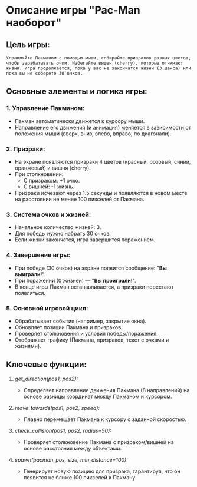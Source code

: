 # Описание игры "Pac-Man наоборот"
## Цель игры:
    Управляйте Пакманом с помощью мыши, собирайте призраков разных цветов, чтобы зарабатывать очки. Избегайте вишен (cherry), которые отнимают жизни. Игра продолжается, пока у вас не закончатся жизни (3 шанса) или пока вы не соберете 30 очков.

## Основные элементы и логика игры:
### 1. Управление Пакманом:
- Пакман автоматически движется к курсору мыши.
- Направление его движения (и анимация) меняется в зависимости от положения мыши (вверх, вниз, влево, вправо, по диагонали).

### 2. Призраки:
- На экране появляются призраки 4 цветов (красный, розовый, синий, оранжевый) и вишня (cherry).
- При столкновении:
  + С призраком: +1 очко.
  + С вишней: -1 жизнь.
- Призраки исчезают через 1.5 секунды и появляются в новом месте на расстоянии не менее 100 пикселей от Пакмана.

### 3. Система очков и жизней:
- Начальное количество жизней: 3.
- Для победы нужно набрать 30 очков.
- Если жизни закончатся, игра завершится поражением.

### 4. Завершение игры:
- При победе (30 очков) на экране появится сообщение: "**Вы выиграли!**".
- При поражении (0 жизней) — "**Вы проиграли!**".
- В конце игры Пакман останавливается, а призраки перестают появляться.

### 5. Основной игровой цикл:
- Обрабатывает события (например, закрытие окна).
- Обновляет позиции Пакмана и призраков.
- Проверяет столкновения и условия победы/поражения.
- Отображает графику (Пакмана, призраков, текст с очками и жизнями).

## Ключевые функции:
1. *get_direction(pos1, pos2):*
   - Определяет направление движения Пакмана (8 направлений) на основе разницы координат между Пакманом и курсором.

2. *move_towards(pos1, pos2, speed):*
   - Плавно перемещает Пакмана к курсору с заданной скоростью.

3. *check_collision(pos1, pos2, radius=50):*
   - Проверяет столкновение Пакмана с призраком/вишней на основе расстояния между объектами.

4. *spawn(pacman_pos, size, min_distance=100):*
   - Генерирует новую позицию для призрака, гарантируя, что он появится не ближе 100 пикселей к Пакману.


 
